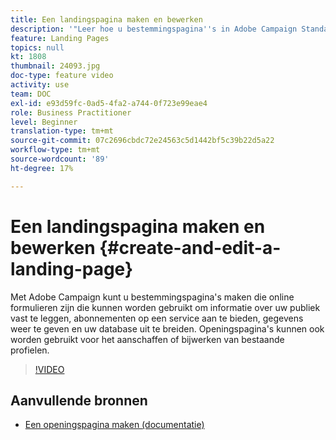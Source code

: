 ```yaml
---
title: Een landingspagina maken en bewerken
description: '"Leer hoe u bestemmingspagina''s in Adobe Campaign Standard kunt maken, bewerken en testen."'
feature: Landing Pages
topics: null
kt: 1808
thumbnail: 24093.jpg
doc-type: feature video
activity: use
team: DOC
exl-id: e93d59fc-0ad5-4fa2-a744-0f723e99eae4
role: Business Practitioner
level: Beginner
translation-type: tm+mt
source-git-commit: 07c2696cbdc72e24563c5d1442bf5c39b22d5a22
workflow-type: tm+mt
source-wordcount: '89'
ht-degree: 17%

---
```


# Een landingspagina maken en bewerken {#create-and-edit-a-landing-page}

Met Adobe Campaign kunt u bestemmingspagina&#39;s maken die online formulieren zijn die kunnen worden gebruikt om informatie over uw publiek vast te leggen, abonnementen op een service aan te bieden, gegevens weer te geven en uw database uit te breiden. Openingspagina&#39;s kunnen ook worden gebruikt voor het aanschaffen of bijwerken van bestaande profielen.

>[!VIDEO](https://video.tv.adobe.com/v/24093?quality=12)

## Aanvullende bronnen

* [Een openingspagina maken (documentatie)](https://docs.campaign.adobe.com/doc/standard/getting_started/en/ACS_CreateLandingPage.html)
